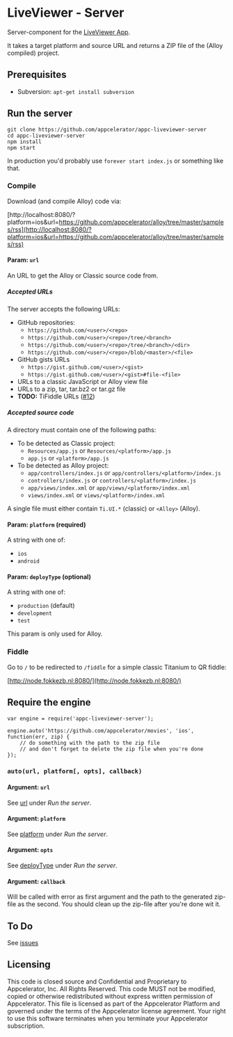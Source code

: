 # LiveViewer - Server

Server-component for the [LiveViewer App](https://github.com/appcelerator/appc-liveviewer-app).

It takes a target platform and source URL and returns a ZIP file of the (Alloy compiled) project.

## Prerequisites

* Subversion: `apt-get install subversion`

## Run the server

```
git clone https://github.com/appcelerator/appc-liveviewer-server
cd appc-liveviewer-server
npm install
npm start
```

In production you'd probably use `forever start index.js` or something like that.

### Compile

Download (and compile Alloy) code via:

[http://localhost:8080/?platform=ios&url=https://github.com/appcelerator/alloy/tree/master/samples/rss](http://localhost:8080/?platform=ios&url=https://github.com/appcelerator/alloy/tree/master/samples/rss)

#### Param: `url`
An URL to get the Alloy or Classic source code from.

##### Accepted URLs
The server accepts the following URLs:

* GitHub repositories:
  * `https://github.com/<user>/<repo>`
  * `https://github.com/<user>/<repo>/tree/<branch>`
  * `https://github.com/<user>/<repo>/tree/<branch>/<dir>`
  * `https://github.com/<user>/<repo>/blob/<master>/<file>`
* GitHub gists URLs
  * `https://gist.github.com/<user>/<gist>`
  * `https://gist.github.com/<user>/<gist>#file-<file>`
* URLs to a classic JavaScript or Alloy view file
* URLs to a zip, tar, tar.bz2 or tar.gz file
* **TODO:** TiFiddle URLs ([#12](https://github.com/appcelerator/appc-liveviewer-server/issues/12))

##### Accepted source code

A directory must contain one of the following paths:

* To be detected as Classic project:
  * `Resources/app.js` or `Resources/<platform>/app.js`
  * `app.js` or `<platform>/app.js`
* To be detected as Alloy project:
  * `app/controllers/index.js` or `app/controllers/<platform>/index.js`
  * `controllers/index.js` or `controllers/<platform>/index.js`
  * `app/views/index.xml` or `app/views/<platform>/index.xml`
  * `views/index.xml` or `views/<platform>/index.xml`

A single file must either contain `Ti.UI.*` (classic) or `<Alloy>` (Alloy).

#### Param: `platform` (required)
A string with one of:

* `ios`
* `android`

#### Param: `deployType` (optional)
A string with one of:

* `production` (default)
* `development`
* `test`

This param is only used for Alloy.

### Fiddle

Go to `/` to be redirected to `/fiddle` for a simple classic Titanium to QR fiddle:

[http://node.fokkezb.nl:8080/](http://node.fokkezb.nl:8080/)

## Require the engine

```
var engine = require('appc-liveviewer-server');

engine.auto('https://github.com/appcelerator/movies', 'ios', function(err, zip) {
	// do something with the path to the zip file
	// and don't forget to delete the zip file when you're done
});
```

### `auto(url, platform[, opts], callback)`

#### Argument: `url`
See [url](#param-url) under *Run the server*.

#### Argument: `platform`
See [platform](#param-platform) under *Run the server*.

#### Argument: `opts `
See [deployType](#param-deployType) under *Run the server*.

#### Argument: `callback`
Will be called with error as first argument and the path to the generated zip-file as the second. You should clean up the zip-file after you're done wit it.

## To Do
See [issues](https://github.com/appcelerator/appc-liveviewer-server/issues)

## Licensing
This code is closed source and Confidential and Proprietary to Appcelerator, Inc. All Rights Reserved. This code MUST not be modified, copied or otherwise redistributed without express written permission of Appcelerator. This file is licensed as part of the Appcelerator Platform and governed under the terms of the Appcelerator license agreement. Your right to use this software terminates when you terminate your Appcelerator subscription.
